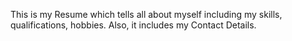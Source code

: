 This is my Resume which tells all about myself including my skills, qualifications, hobbies. Also, it includes my Contact Details.